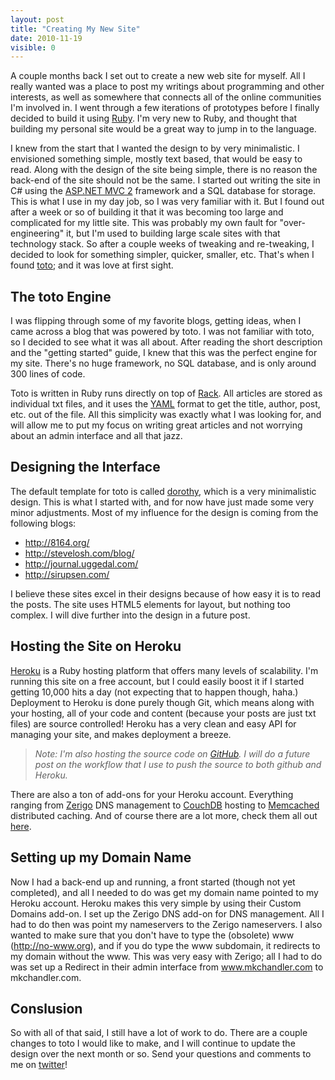 ```yaml
---
layout: post
title: "Creating My New Site"
date: 2010-11-19
visible: 0
---
```


A couple months back I set out to create a new web site for myself.  All I really wanted was a place to post my writings about programming and other interests, as well as somewhere that connects all of the online communities I'm involved in.  I went through a few iterations of prototypes before I finally decided to build it using [Ruby][ruby].  I'm very new to Ruby, and thought that building my personal site would be a great way to jump in to the language.

I knew from the start that I wanted the design to by very minimalistic.  I envisioned something simple, mostly text based, that would be easy to read.  Along with the design of the site being simple, there is no reason the back-end of the site should not be the same.  I started out writing the site in C# using the [ASP.NET MVC 2][aspnetmvc] framework and a SQL database for storage.  This is what I use in my day job, so I was very familiar with it.  But I found out after a week or so of building it that it was becoming too large and complicated for my little site.  This was probably my own fault for "over-engineering" it, but I'm used to building large scale sites with that technology stack.  So after a couple weeks of tweaking and re-tweaking, I decided to look for something simpler, quicker, smaller, etc.  That's when I found [toto][toto]; and it was love at first sight.

[aspnetmvc]: http://asp.net/mvc/
[toto]: http://cloudhead.io/toto/
[ruby]: http://ruby-lang.org/

The toto Engine
---------------

I was flipping through some of my favorite blogs, getting ideas, when I came across a blog that was powered by toto.  I was not familiar with toto, so I decided to see what it was all about.  After reading the short description and the "getting started" guide, I knew that this was the perfect engine for my site.  There's no huge framework, no SQL database, and is only around 300 lines of code.

Toto is written in Ruby runs directly on top of [Rack][rack].  All articles are stored as individual txt files, and it uses the [YAML][yaml] format to get the title, author, post, etc. out of the file.  All this simplicity was exactly what I was looking for, and will allow me to put my focus on writing great articles and not worrying about an admin interface and all that jazz.

[rack]: http://rack.rubyforge.org/
[git]: http://git-scm.com/
[yaml]: http://yaml.org/

Designing the Interface
-----------------------

The default template for toto is called [dorothy][dorothy], which is a very minimalistic design.  This is what I started with, and for now have just made some very minor adjustments.  Most of my influence for the design is coming from the following blogs:

- <http://8164.org/>
- <http://stevelosh.com/blog/>
- <http://journal.uggedal.com/>
- <http://sirupsen.com/>

I believe these sites excel in their designs because of how easy it is to read the posts.  The site uses HTML5 elements for layout, but nothing too complex.  I will dive further into the design in a future post.

[dorothy]: https://github.com/cloudhead/dorothy

Hosting the Site on Heroku
--------------------------

[Heroku][heroku] is a Ruby hosting platform that offers many levels of scalability.  I'm running this site on a free account, but I could easily boost it if I started getting 10,000 hits a day (not expecting that to happen though, haha.)  Deployment to Heroku is done purely though Git, which means along with your hosting, all of your code and content (because your posts are just txt files) are source controlled!  Heroku has a very clean and easy API for managing your site, and makes deployment a breeze.

> *Note: I'm also hosting the source code on [GitHub][mkcgithub].  I will do a future post on the workflow that I use to push the source to both github and Heroku.*

There are also a ton of add-ons for your Heroku account.  Everything ranging from [Zerigo][zerigo] DNS management to [CouchDB][couchdb] hosting to [Memcached][memcached] distributed caching.  And of course there are a lot more, check them all out [here][addons].

[heroku]: http://heroku.com/
[mkcgithub]: https://github.com/mkchandler/mkchandler.com
[zerigo]: http://zerigo.com/
[couchdb]: http://couchdb.apache.org/
[memcached]: http://memcached.org/
[addons]: http://addons.heroku.com/

Setting up my Domain Name
-------------------------

Now I had a back-end up and running, a front started (though not yet completed), and all I needed to do was get my domain name pointed to my Heroku account.  Heroku makes this very simple by using their Custom Domains add-on.  I set up the Zerigo DNS add-on for DNS management.  All I had to do then was point my nameservers to the Zerigo nameservers.  I also wanted to make sure that you don't have to type the (obsolete) www (<http://no-www.org>), and if you do type the www subdomain, it redirects to my domain without the www.  This was very easy with Zerigo; all I had to do was set up a Redirect in their admin interface from www.mkchandler.com to mkchandler.com.

Conslusion
----------

So with all of that said, I still have a lot of work to do.  There are a couple changes to toto I would like to make, and I will continue to update the design over the next month or so.  Send your questions and comments to me on [twitter]!

[twitter]: http://twitter.com/mkchandler/
